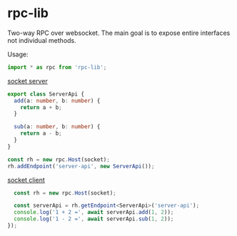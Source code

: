 # rpc-lib

Two-way RPC over websocket.
The main goal is to expose entire interfaces not individual methods.

Usage:

```ts
import * as rpc from 'rpc-lib';
```

[socket server](example/src/server.ts#L16-L17)

```ts
export class ServerApi {
  add(a: number, b: number) {
    return a + b;
  }

  sub(a: number, b: number) {
    return a - b;
  }
}
```

```ts
const rh = new rpc.Host(socket);
rh.addEndpoint('server-api', new ServerApi());
```

[socket client](example/src/client.ts#L7-L12)

```ts
  const rh = new rpc.Host(socket);

  const serverApi = rh.getEndpoint<ServerApi>('server-api');
  console.log('1 + 2 =', await serverApi.add(1, 2));
  console.log('1 - 2 =', await serverApi.sub(1, 2));
});
```
